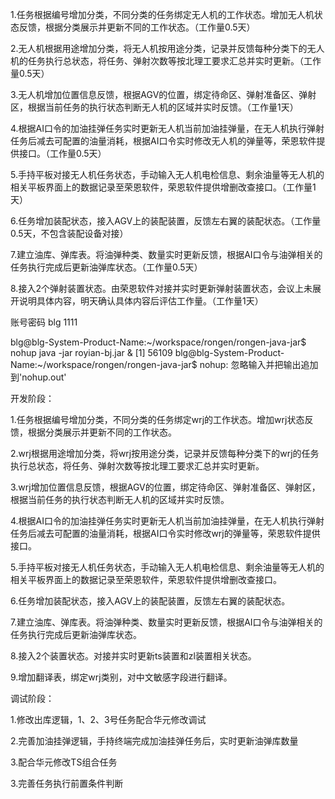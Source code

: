  


1.任务根据编号增加分类，不同分类的任务绑定无人机的工作状态。增加无人机状态反馈，根据分类展示并更新不同的工作状态。（工作量0.5天）

2.无人机根据用途增加分类，将无人机按用途分类，记录并反馈每种分类下的无人机的任务执行总状态，将任务、弹射次数等按北理工要求汇总并实时更新。（工作量0.5天）

3.无人机增加位置信息反馈，根据AGV的位置，绑定待命区、弹射准备区、弹射区，根据当前任务的执行状态判断无人机的区域并实时反馈。（工作量1天）

4.根据AI口令的加油挂弹任务实时更新无人机当前加油挂弹量，在无人机执行弹射任务后减去可配置的油量消耗，根据AI口令实时修改无人机的弹量等，荣恩软件提供接口。（工作量0.5天）

5.手持平板对接无人机任务状态，手动输入无人机电检信息、剩余油量等无人机的相关平板界面上的数据记录至荣恩软件，荣恩软件提供增删改查接口。（工作量1天）

6.任务增加装配状态，接入AGV上的装配装置，反馈左右翼的装配状态。（工作量0.5天，不包含装配设备对接）

7.建立油库、弹库表。将油弹种类、数量实时更新反馈，根据AI口令与油弹相关的任务执行完成后更新油弹库状态。（工作量0.5天）

8.接入2个弹射装置状态。由荣恩软件对接并实时更新弹射装置状态，会议上未展开说明具体内容，明天确认具体内容后评估工作量。（工作量1天）



账号密码
blg
1111


blg@blg-System-Product-Name:~/workspace/rongen/rongen-java-jar$ nohup java -jar royian-bj.jar &
[1] 56109
blg@blg-System-Product-Name:~/workspace/rongen/rongen-java-jar$ nohup: 忽略输入并把输出追加到'nohup.out'



开发阶段：

1.任务根据编号增加分类，不同分类的任务绑定wrj的工作状态。增加wrj状态反馈，根据分类展示并更新不同的工作状态。

2.wrj根据用途增加分类，将wrj按用途分类，记录并反馈每种分类下的wrj的任务执行总状态，将任务、弹射次数等按北理工要求汇总并实时更新。

3.wrj增加位置信息反馈，根据AGV的位置，绑定待命区、弹射准备区、弹射区，根据当前任务的执行状态判断无人机的区域并实时反馈。

4.根据AI口令的加油挂弹任务实时更新无人机当前加油挂弹量，在无人机执行弹射任务后减去可配置的油量消耗，根据AI口令实时修改wrj的弹量等，荣恩软件提供接口。

5.手持平板对接无人机任务状态，手动输入无人机电检信息、剩余油量等无人机的相关平板界面上的数据记录至荣恩软件，荣恩软件提供增删改查接口。

6.任务增加装配状态，接入AGV上的装配装置，反馈左右翼的装配状态。

7.建立油库、弹库表。将油弹种类、数量实时更新反馈，根据AI口令与油弹相关的任务执行完成后更新油弹库状态。

8.接入2个装置状态。对接并实时更新ts装置和zl装置相关状态。

9.增加翻译表，绑定wrj类别，对中文敏感字段进行翻译。

调试阶段：

1.修改出库逻辑，1、2、3号任务配合华元修改调试

2.完善加油挂弹逻辑，手持终端完成加油挂弹任务后，实时更新油弹库数量

3.配合华元修改TS组合任务

3.完善任务执行前置条件判断




